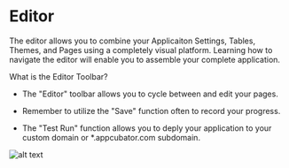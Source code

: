 # Editor #


The editor allows you to combine your Applicaiton Settings, Tables, Themes, and Pages using a completely visual platform. Learning how to navigate the editor will enable you to assemble your complete application.

What is the Editor Toolbar?

- The "Editor" toolbar allows you to cycle between and edit your pages. 

- Remember to utilize the "Save" function often to record your progress. 

- The "Test Run" function allows you to deply your application to your custom domain or *.appcubator.com subdomain. 

![alt text](http://appcubator.com/static/img/tutorial/Editor.png)